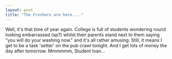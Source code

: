 ```yaml
---
layout: post
title: "The Freshers are here...."
---
```

Well, it's that time of year again. College is full of students wondering
round looking embarrassed (sp?) whilst their parents stand next to them saying
"you will do your washing now." and it's all rather amusing. Still, it means I
get to be a task 'setter' on the pub crawl tonight. And I get lots of money
the day after tomorrow. Mmmmmm, Student loan...

